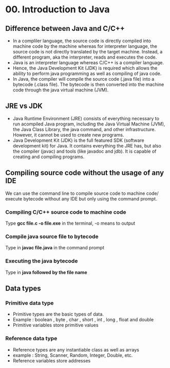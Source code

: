 # 00. Introduction to Java

## Difference between Java and C/C++
- In a compliler language, the source code is directly compiled into machine code by the machine whereas for interpreter language, the source code is not directly translated by the target machine. Instead, a different program, aka the interpreter, reads and executes the code.
- Java is an interpreter language whereas C/C++ is a compiler language.
- Hence, the Java Development Kit (JDK) is required which allows the ability to perform java programming as well as compiling of java code.
- In Java, the compiler will compile the source code (.java file) into a bytecode (.class file). The bytecode is then converted into the machine code through the java virtual machine (JVM).

## JRE vs JDK
- Java Runtime Environment (JRE) consists of everything necessary to run acompiled Java program, including the Java Virtual Machine (JVM), the Java Class Library,
the java command, and other infrastructure. However, it cannot be used to create new programs.
- Java Development Kit (JDK) is the full featured SDK (software development kit) for Java. It contains everything the JRE has, but also the compiler (javac) and tools (like javadoc and jdb). It is capable of
creating and compiling programs.

## Compiling source code without the usage of any IDE
We can use the command line to compile source code to machine code/ execute bytecode without any IDE but only using the command prompt.

  ### Compiling C/C++ source code to machine code
  Type **gcc file.c -o file.exe** in the terminal, -o means to output

  ### Compile java source file to bytecode
  Type in **javac file.java** in the command prompt

  ### Executing the java bytecode
  Type in **java followed by the file name**

## Data types

### Primitive data type
- Primitive types are the basic types of data.
- Example : boolean , byte , char , short , int , long , float and double
- Primitive variables store primitive values

### Reference data type
- Reference types are any instantiable class as well as arrays
- example : String, Scanner, Random, Integer, Double, etc.
- Reference variables store addresses
